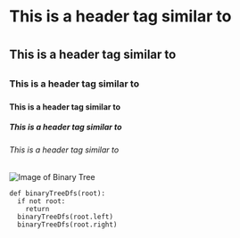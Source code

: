 # This is a header tag similar to <H1>
## This is a header tag similar to <H2>
### This is a header tag similar to <H3>
#### This is a header tag similar to <H4>
##### This is a header tag similar to <H5>
###### This is a header tag similar to <H6>

![Image of Binary Tree](https://encrypted-tbn0.gstatic.com/images?q=tbn:ANd9GcQ4SZib7cpLdWMa2JgF_Ix50y2PJ0LgHTxE9Q&usqp=CAU)

```
def binaryTreeDfs(root):
  if not root:
    return
  binaryTreeDfs(root.left)
  binaryTreeDfs(root.right)
```
